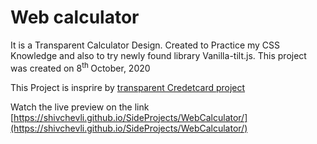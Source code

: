 # Web calculator

It is a Transparent Calculator Design. Created to Practice my CSS Knowledge and also to try newly found library Vanilla-tilt.js. This project was created on 8<sup>th </sup> October, 2020

This Project is insprire by  <a href="https://www.youtube.com/watch?v=8UWkR1H5E4o" > transparent Credetcard project </a>

Watch the live preview on the link [https://shivchevli.github.io/SideProjects/WebCalculator/](https://shivchevli.github.io/SideProjects/WebCalculator/)